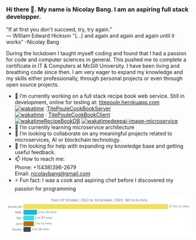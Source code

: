 ### Hi there 👋. My name is Nicolay Bang. I am an aspiring full stack developper.
“If at first you don't succeed, try, try again.”
<br>― William Edward Hickson
"(...) and again and again and again until it works" -Nicolay Bang

During the lockdown I taught myself coding and found that I had a passion for code and computer sciences in general. This pushed me to complete a certificate in IT & Computers at McGill University. I have been living and breathing code since then. I am very eager to expand my knowledge and my skills either professionally, through personal projects or even through open source projects. 



- 🔭 I’m currently working on a full stack recipe book web service. Still in development, online for testing at: <a href="http://titepoule.herokuapp.com/"> titepoule.herokuapp.com </a><br>
 <a href="https://wakatime.com/badge/user/3b84aa92-86e3-4c60-b2cf-2ddec57f3517/project/05ad1f54-b789-4e49-a9e1-e01881992ee5"><img src="https://wakatime.com/badge/user/3b84aa92-86e3-4c60-b2cf-2ddec57f3517/project/05ad1f54-b789-4e49-a9e1-e01881992ee5.svg" alt="wakatime"></a>
:<a href="https://gist.github.com/NicolayBang/76433a946fcd609f051046c6b09f08da">TitePouleCookBookServer</a>
<br><a href="https://wakatime.com/badge/user/3b84aa92-86e3-4c60-b2cf-2ddec57f3517/project/dcbfb145-6af7-4fcf-8a06-db0c90b2b341"><img src="https://wakatime.com/badge/user/3b84aa92-86e3-4c60-b2cf-2ddec57f3517/project/dcbfb145-6af7-4fcf-8a06-db0c90b2b341.svg" alt="wakatime"></a>
   : <a href="https://github.com/NicolayBang/TitePouleCookBookClient"> TitePouleCookBookClient </a>
   <br>
   <a href="https://wakatime.com/badge/user/3b84aa92-86e3-4c60-b2cf-2ddec57f3517/project/bc6efa30-b90a-4233-8645-8e2447d849aa"><img           src="https://wakatime.com/badge/user/3b84aa92-86e3-4c60-b2cf-2ddec57f3517/project/bc6efa30-b90a-4233-8645-8e2447d849aa.svg" alt="wakatime">RecipeBookDB</a>
   <a href="https://wakatime.com/badge/user/3b84aa92-86e3-4c60-b2cf-2ddec57f3517/project/28dffc39-5dbf-47a1-ae78-215477c0bc6a"><img src="https://wakatime.com/badge/user/3b84aa92-86e3-4c60-b2cf-2ddec57f3517/project/28dffc39-5dbf-47a1-ae78-215477c0bc6a.svg" alt="wakatime">deepai-image-microservice</a>
- 🌱 I’m currently learning microservice architecture
- 👯 I’m looking to collaborate on any meaningful projects related to microservices, AI or blockchain technology. 
- 🤔 I’m looking for help with expanding my knowledge base and getting useful feedback.
- 📫 How to reach me: 
     <br>Phone: +1(438)396-2679
     <br>Email: nicolaybang@gmail.com
- ⚡ Fun fact: I was a cook and aspiring chef before I discovered my passion for programming

<img
  src="https://github.com/NicolayBang/NicolayBang/blob/main/images/stat.svg"
  alt="Nicolay WakaTime Activity"
/>


